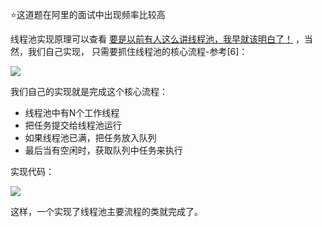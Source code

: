 ⭐这道题在阿里的面试中出现频率比较高

线程池实现原理可以查看 [要是以前有人这么讲线程池，我早就该明白了！](https://mp.weixin.qq.com/s?__biz=MzkwODE5ODM0Ng==&mid=2247488521&idx=1&sn=66b0ae23ef24ba47f4487aa8a3646886&scene=21#wechat_redirect)  ，当然，我们自己实现， 只需要抓住线程池的核心流程-参考[6]：

![](https://cdn.jsdelivr.net/gh/itwanger/toBeBetterJavaer/images/thread/sanfene/thread-pool-sheji-1.png)



我们自己的实现就是完成这个核心流程：

*   线程池中有N个工作线程
*   把任务提交给线程池运行
*   如果线程池已满，把任务放入队列
*   最后当有空闲时，获取队列中任务来执行

实现代码：

![](https://cdn.jsdelivr.net/gh/itwanger/toBeBetterJavaer/images/thread/sanfene/thread-pool-sheji-2.png)



这样，一个实现了线程池主要流程的类就完成了。
